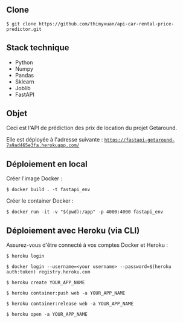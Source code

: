 ## Clone

```$ git clone https://github.com/thimyxuan/api-car-rental-price-predictor.git```

## Stack technique

- Python
- Numpy
- Pandas
- Sklearn
- Joblib
- FastAPI

## Objet

Ceci est l'API de prédiction des prix de location du projet Getaround.

Elle est déployée à l'adresse suivante : [`https://fastapi-getaround-7a9ad465e3fa.herokuapp.com/`](https://fastapi-getaround-7a9ad465e3fa.herokuapp.com/)

## Déploiement en local

Créer l'image Docker :  

```$ docker build . -t fastapi_env```

Créer le container Docker :  

```$ docker run -it -v "$(pwd):/app" -p 4000:4000 fastapi_env```

## Déploiement avec Heroku (via CLI)

Assurez-vous d'être connecté à vos comptes Docker et Heroku :    

```$ heroku login```

```$ docker login --username=<your username> --password=$(heroku auth:token) registry.heroku.com```

```$ heroku create YOUR_APP_NAME```

```$ heroku container:push web -a YOUR_APP_NAME```

```$ heroku container:release web -a YOUR_APP_NAME```

```$ heroku open -a YOUR_APP_NAME```